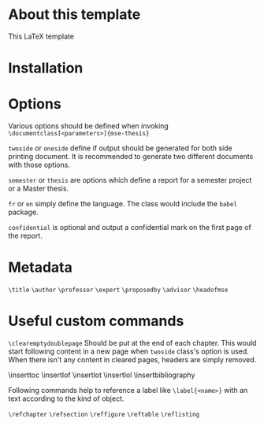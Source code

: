 # About this template

This LaTeX template 

# Installation

# Options

Various options should be defined when invoking `\documentclass[<parameters>]{mse-thesis}`

`twoside` or `oneside` define if output should be generated for both side printing document. It is recommended to generate two different documents with those options.

`semester` or `thesis` are options which define a report for a semester project or a Master thesis.

`fr` or `en` simply define the language. The class would include the `babel` package.

`confidential` is optional and output a confidential mark on the first page of the report.

# Metadata

`\title`
`\author`
`\professor`
`\expert`
`\proposedby`
`\advisor`
`\headofmse`

# Useful custom commands

`\clearemptydoublepage` Should be put at the end of each chapter. This would start following content in a new page when `twoside` class's option is used. When there isn't any content in cleared pages, headers are simply removed. 

\inserttoc
\insertlof
\insertlot
\insertlol
\insertbibliography

Following commands help to reference a label like `\label{<name>}` with an text according to the kind of object. 

`\refchapter`
`\refsection`
`\reffigure`
`\reftable`
`\reflisting`